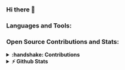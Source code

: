 ### Hi there 👋


### Languages and Tools:


### Open Source Contributions and Stats:
<details>	
  <summary><b>:handshake: Contributions</b></summary>
  <br />
  <li>
    <a href="https://github.com/NDCLab/instruments">NDCLab - Instruments</a> - Identified and corrected issues with bash and batch scripts that prevented proper setup of the Docker container. Implemented corrections and updated the associated README.
  </li>
  <li>
    <a href="https://github.com/dotzenith/lovesay">Lovesay</a> - Refactored code to allow cli arguments that span more than five lines while maintaining proper alignment on output (Python).
  </li>
</details>

<details>	
  <summary><b>⚡ Github Stats</b></summary>
  <br />
  <img height="180em" src="https://github-readme-stats.vercel.app/api?username=dorian-adams&show_icons=true&hide_border=true&count_private=true&include_all_commits=true&hide=stars" />
  <img height="180em" src="https://github-readme-stats.vercel.app/api/top-langs/?username=dorian-adams&show_icons=true&hide_border=true&layout=compact"/>
</details>

<!--
**dorian-adams/dorian-adams** is a ✨ _special_ ✨ repository because its `README.md` (this file) appears on your GitHub profile.

Here are some ideas to get you started:

- 🔭 I’m currently working on ...
- 🌱 I’m currently learning ...
- 👯 I’m looking to collaborate on ...
- 🤔 I’m looking for help with ...
- 💬 Ask me about ...
- 📫 How to reach me: ...
- 😄 Pronouns: ...
- ⚡ Fun fact: ...
-->
